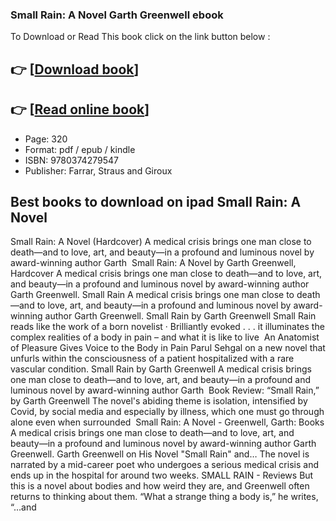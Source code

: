 ### Small Rain: A Novel Garth Greenwell ebook

To Download or Read This book click on the link button below :

## 👉  [**[Download book](http://get-pdfs.com/download.php?group=book&from=github.com&id=717232&lnk=1081 "Download book")**]

## 👉  [**[Read online book](http://get-pdfs.com/download.php?group=book&from=github.com&id=717232&lnk=1081 "Read online book")**]


* Page: 320
* Format: pdf / epub / kindle
* ISBN: 9780374279547
* Publisher: Farrar, Straus and Giroux



## Best books to download on ipad Small Rain: A Novel



 Small Rain: A Novel (Hardcover) A medical crisis brings one man close to death—and to love, art, and beauty—in a profound and luminous novel by award-winning author Garth 
 Small Rain: A Novel by Garth Greenwell, Hardcover A medical crisis brings one man close to death—and to love, art, and beauty—in a profound and luminous novel by award-winning author Garth Greenwell.
 Small Rain A medical crisis brings one man close to death—and to love, art, and beauty—in a profound and luminous novel by award-winning author Garth Greenwell.
 Small Rain by Garth Greenwell Small Rain reads like the work of a born novelist · Brilliantly evoked . . . it illuminates the complex realities of a body in pain – and what it is like to live 
 An Anatomist of Pleasure Gives Voice to the Body in Pain Parul Sehgal on a new novel that unfurls within the consciousness of a patient hospitalized with a rare vascular condition.
 Small Rain by Garth Greenwell A medical crisis brings one man close to death—and to love, art, and beauty—in a profound and luminous novel by award-winning author Garth 
 Book Review: “Small Rain,” by Garth Greenwell The novel&#039;s abiding theme is isolation, intensified by Covid, by social media and especially by illness, which one must go through alone even when surrounded 
 Small Rain: A Novel - Greenwell, Garth: Books A medical crisis brings one man close to death―and to love, art, and beauty―in a profound and luminous novel by award-winning author Garth Greenwell.
 Garth Greenwell on His Novel &quot;Small Rain&quot; and… The novel is narrated by a mid-career poet who undergoes a serious medical crisis and ends up in the hospital for around two weeks.
 SMALL RAIN - Reviews But this is a novel about bodies and how weird they are, and Greenwell often returns to thinking about them. “What a strange thing a body is,” he writes, “…and 





